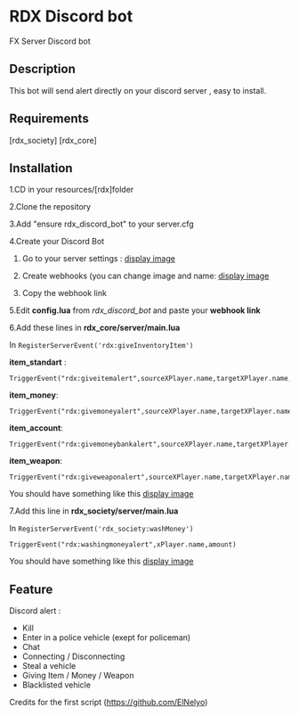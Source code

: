 # RDX Discord bot

FX Server Discord bot

## Description

This bot will send alert directly on your discord server , easy to install.

## Requirements

[rdx_society]
[rdx_core]


## Installation

1.CD in your resources/[rdx]folder

2.Clone the repository

3.Add "ensure rdx_discord_bot" to your server.cfg

4.Create your Discord Bot

1.	Go to your server settings :
[display image](http://prntscr.com/gx298g)

2.	Create webhooks (you can change image and name:
[display image](http://prntscr.com/gx2ai7)

3. Copy the webhook link

5.Edit **config.lua** from _rdx\_discord\_bot_ and paste your **webhook link**

6.Add these lines in **rdx_core/server/main.lua**




In ```RegisterServerEvent('rdx:giveInventoryItem')```



**item_standart** :

```
TriggerEvent("rdx:giveitemalert",sourceXPlayer.name,targetXPlayer.name,RDX.Items[itemName].label,itemCount)
```

**item_money**:

```
TriggerEvent("rdx:givemoneyalert",sourceXPlayer.name,targetXPlayer.name,itemCount)
```

**item_account**:

```
TriggerEvent("rdx:givemoneybankalert",sourceXPlayer.name,targetXPlayer.name,itemCount)
```

**item_weapon**:

```
TriggerEvent("rdx:giveweaponalert",sourceXPlayer.name,targetXPlayer.name,weaponLabel)
```



You should have something like this
[display image](http://prntscr.com/gx2hrk)




7.Add this line in **rdx_society/server/main.lua**

In ```RegisterServerEvent('rdx_society:washMoney')```

```
TriggerEvent("rdx:washingmoneyalert",xPlayer.name,amount)
```



You should have something like this
[display image](http://prntscr.com/gx2jc5)



## Feature
Discord alert : 
- Kill
- Enter in a police vehicle (exept for policeman)
- Chat 
- Connecting / Disconnecting
- Steal a vehicle
- Giving Item / Money / Weapon 
- Blacklisted vehicle

Credits for the first script (https://github.com/ElNelyo)
